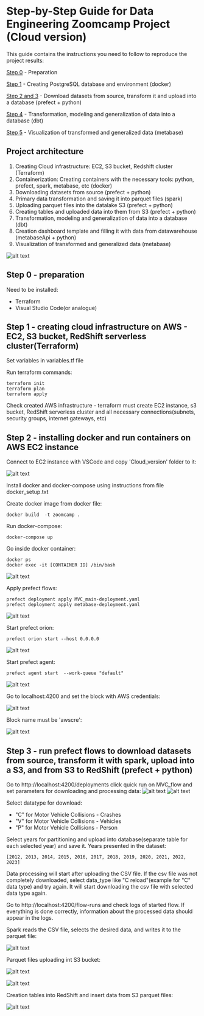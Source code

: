 # Step-by-Step Guide for Data Engineering Zoomcamp Project (Cloud version)

This guide contains the instructions you need to follow to reproduce the project results:

[Step 0](https://github.com/KazarkinBarys/Data_Engineering_Zoomcamp_Project/blob/main/Local_version/README.md#step-0---preparation) - Preparation

[Step 1](https://github.com/KazarkinBarys/Data_Engineering_Zoomcamp_Project/blob/main/Local_version/README.md#step-1---creating-postgresql-database-and-environment-docker) - Creating PostgreSQL database and environment (docker)

[Step 2 and 3](https://github.com/KazarkinBarys/Data_Engineering_Zoomcamp_Project/blob/main/Local_version/README.md#step-2-and-3---download-datasets-from-source-transform-it-and-upload-into-a-database-prefect--python) - Download datasets from source, transform it and upload into a database (prefect + python)

[Step 4](https://github.com/KazarkinBarys/Data_Engineering_Zoomcamp_Project/blob/main/Local_version/README.md#step-4---transformation-modeling-and-generalization-of-data-into-a-database-dbt) - Transformation, modeling and generalization of data into a database (dbt)

[Step 5](https://github.com/KazarkinBarys/Data_Engineering_Zoomcamp_Project/blob/main/Local_version/README.md#step-5---visualization-of-transformed-and-generalized-data-metabase) - Visualization of transformed and generalized data (metabase)

## Project architecture

1. Creating Cloud infrastructure: EC2, S3 bucket, Redshift cluster (Terraform)
2. Containerization: Creating containers with the necessary tools: python, prefect, spark, metabase, etc (docker)
3. Downloading datasets from source (prefect + python)
4. Primary data transformation and saving it into parquet files (spark)
5. Uploading parquet files into the datalake S3 (prefect + python)
6. Creating tables and uploaded data into them from S3 (prefect + python)
7. Transformation, modeling and generalization of data into a database (dbt)
8. Creation dashboard template and filling it with data from datawarehouse (metabaseApi + python)
9. Visualization of transformed and generalized data (metabase)

![alt text](https://github.com/KazarkinBarys/Data_Engineering_Zoomcamp_Project/blob/main/images/Cloud/image.png)

## Step 0 - preparation
Need to be installed:
  * Terraform
  * Visual Studio Code(or analogue)
  
  
## Step 1 - creating cloud infrastructure on AWS - EC2, S3 bucket, RedShift serverless cluster(Terraform)
Set variables in variables.tf file

Run terraform commands:
```
terraform init
terraform plan
terraform apply
```
Check created AWS infrastructure - terraform must create EC2 instance, s3 bucket, RedShift serverless cluster and all necessary connections(subnets, security groups, internet gateways, etc)

## Step 2 - installing docker and run containers on AWS EC2 instance
Connect to EC2 instance with VSCode and copy 'Cloud_version' folder to it:

![alt text](https://github.com/KazarkinBarys/Data_Engineering_Zoomcamp_Project/blob/main/images/Cloud/1_copy_to_ec2.jpg)

Install docker and docker-compose using instructions from file docker_setup.txt

Create docker image from docker file:
```
docker build  -t zoomcamp .
```
Run docker-compose:
```
docker-compose up
```
Go inside docker container:
```
docker ps
docker exec -it [CONTAINER ID] /bin/bash
```
![alt text](https://github.com/KazarkinBarys/Data_Engineering_Zoomcamp_Project/blob/main/images/Cloud/2_go_into_container.jpg)

Apply prefect flows:
```
prefect deployment apply MVC_main-deployment.yaml
prefect deployment apply metabase-deployment.yaml
```
![alt text](https://github.com/KazarkinBarys/Data_Engineering_Zoomcamp_Project/blob/main/images/Cloud/3_.jpg)

Start prefect orion:
```
prefect orion start --host 0.0.0.0

```
![alt text](https://github.com/KazarkinBarys/Data_Engineering_Zoomcamp_Project/blob/main/images/Cloud/4_.jpg)

Start prefect agent:
```
prefect agent start  --work-queue "default"
```
![alt text](https://github.com/KazarkinBarys/Data_Engineering_Zoomcamp_Project/blob/main/images/Cloud/5_prefect_agent_start.jpg)

Go to localhost:4200 and set the block with AWS credentials:

![alt text](https://github.com/KazarkinBarys/Data_Engineering_Zoomcamp_Project/blob/main/images/Cloud/6_prefect_aws_block.jpg)

Block name must be 'awscre':

![alt text](https://github.com/KazarkinBarys/Data_Engineering_Zoomcamp_Project/blob/main/images/Cloud/7_prefect_aws_block.jpg)

## Step 3 - run prefect flows to download datasets from source, transform it with spark, upload into a S3, and from S3 to RedShift (prefect + python)
Go to http://localhost:4200/deployments click quick run on MVC_flow and set parameters for downloading and processing data:
![alt text](https://github.com/KazarkinBarys/Data_Engineering_Zoomcamp_Project/blob/main/images/Cloud/8_prefect_run.jpg)
![alt text](https://github.com/KazarkinBarys/Data_Engineering_Zoomcamp_Project/blob/main/images/Cloud/9_C_prefect_run.jpg)

Select datatype for download:
  * "C" for Motor Vehicle Collisions - Crashes
  * "V" for Motor Vehicle Collisions - Vehicles
  * "P" for Motor Vehicle Collisions - Person 
 
Select years for partitioning and upload into database(separate table for each selected year) and save it. Years presented in the dataset:
```
[2012, 2013, 2014, 2015, 2016, 2017, 2018, 2019, 2020, 2021, 2022, 2023]
```

Data processing will start after uploading the CSV file. If the csv file was not completely downloaded, select data_type like "C reload"(example for "C" data type) and try again. It will start downloading the csv file with selected data type again.

Go to http://localhost:4200/flow-runs and check logs of started flow. If everything is done correctly, information about the processed data should appear in the logs.

Spark reads the CSV file, selects the desired data, and writes it to the parquet file:

![alt text](https://github.com/KazarkinBarys/Data_Engineering_Zoomcamp_Project/blob/main/images/Cloud/10_C_parq_prefect_run.jpg)

Parquet files uploading int S3 bucket:

![alt text](https://github.com/KazarkinBarys/Data_Engineering_Zoomcamp_Project/blob/main/images/Cloud/11_C_s3_prefect_run.jpg)

![alt text](https://github.com/KazarkinBarys/Data_Engineering_Zoomcamp_Project/blob/main/images/Cloud/12_C_s3_prefect_run.jpg)

Creation tables into RedShift and insert data from S3 parquet files:

![alt text](https://github.com/KazarkinBarys/Data_Engineering_Zoomcamp_Project/blob/main/images/Cloud/13_C_redshift_prefect_run.jpg)


